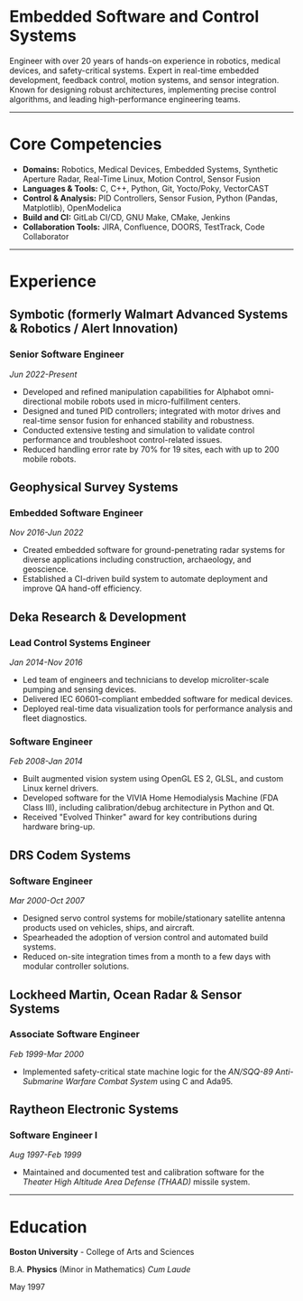 # Embedded Software and Control Systems

Engineer with over 20 years of hands-on experience in robotics, medical
devices, and safety-critical systems. Expert in real-time embedded development,
feedback control, motion systems, and sensor integration. Known for designing
robust architectures, implementing precise control algorithms, and leading
high-performance engineering teams.

---

# Core Competencies

 - **Domains:** Robotics, Medical Devices, Embedded Systems, Synthetic Aperture
   Radar, Real-Time Linux, Motion Control, Sensor Fusion
 - **Languages & Tools:** C, C++, Python, Git, Yocto/Poky, VectorCAST
 - **Control & Analysis:** PID Controllers, Sensor Fusion, Python (Pandas,
   Matplotlib), OpenModelica
 - **Build and CI:** GitLab CI/CD, GNU Make, CMake, Jenkins
 - **Collaboration Tools:** JIRA, Confluence, DOORS, TestTrack, Code
   Collaborator

---

# Experience

## Symbotic (formerly Walmart Advanced Systems & Robotics / Alert Innovation)

### Senior Software Engineer

_Jun 2022-Present_

 - Developed and refined manipulation capabilities for Alphabot
   omni-directional mobile robots used in micro-fulfillment centers.
 - Designed and tuned PID controllers; integrated with motor drives and
   real-time sensor fusion for enhanced stability and robustness.
 - Conducted extensive testing and simulation to validate control performance
   and troubleshoot control-related issues.
 - Reduced handling error rate by 70% for 19 sites, each with up to 200 mobile
   robots.

## Geophysical Survey Systems

### Embedded Software Engineer

_Nov 2016-Jun 2022_

 - Created embedded software for ground-penetrating radar systems for diverse
   applications including construction, archaeology, and geoscience.
 - Established a CI-driven build system to automate deployment and improve QA
   hand-off efficiency.

## Deka Research & Development

### Lead Control Systems Engineer
_Jan 2014-Nov 2016_

 - Led team of engineers and technicians to develop microliter-scale pumping
   and sensing devices.
 - Delivered IEC 60601-compliant embedded software for medical devices.
 - Deployed real-time data visualization tools for performance analysis and
   fleet diagnostics.

### Software Engineer
_Feb 2008-Jan 2014_

 - Built augmented vision system using OpenGL ES 2, GLSL, and custom Linux
   kernel drivers.
 - Developed software for the VIVIA Home Hemodialysis Machine (FDA Class III),
   including calibration/debug architecture in Python and Qt.
 - Received "Evolved Thinker" award for key contributions during hardware
   bring-up.

## DRS Codem Systems

### Software Engineer

_Mar 2000-Oct 2007_

 - Designed servo control systems for mobile/stationary satellite antenna
   products used on vehicles, ships, and aircraft.
 - Spearheaded the adoption of version control and automated build systems.
 - Reduced on-site integration times from a month to a few days with modular
   controller solutions.

## Lockheed Martin, Ocean Radar & Sensor Systems
### Associate Software Engineer

_Feb 1999-Mar 2000_

 - Implemented safety-critical state machine logic for the _AN/SQQ-89
   Anti-Submarine Warfare Combat System_ using C and Ada95.

## Raytheon Electronic Systems

### Software Engineer I
_Aug 1997-Feb 1999_

 - Maintained and documented test and calibration software for the _Theater
   High Altitude Area Defense (THAAD)_ missile system.

---

# Education

**Boston University** - College of Arts and Sciences

B.A. **Physics**  (Minor in Mathematics) _Cum Laude_

May 1997
